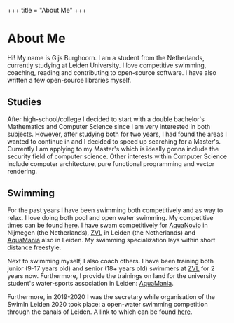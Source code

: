 +++
title = "About Me"
+++

# About Me

Hi! My name is Gijs Burghoorn. I am a student from the Netherlands, currently
studying at Leiden University. I love competitive swimming, coaching, reading
and contributing to open-source software. I have also written a few open-source
libraries myself.

## Studies

After high-school/college I decided to start with a double bachelor's
Mathematics and Computer Science since I am very interested in both subjects.
However, after studying both for two years, I had found the areas I wanted to
continue in and I decided to speed up searching for a Master's. Currently I am
applying to my Master's which is ideally gonna include the security field of
computer science. Other interests within Computer Science include computer
architecture, pure functional programming and vector rendering.

## Swimming

For the past years I have been swimming both competitively and as way to relax.
I love doing both pool and open water swimming. My competitive times can be
found [here](https://m.swimtimes.nl/nl/athlete/386908). I have swam
competitively for [AquaNovio](https://www.aquanovio.nl/) in Nijmegen (the
Netherlands), [ZVL](https://www.zvl-1886.nl/) in Leiden (the Netherlands) and
[AquaMania](http://www.aquamanialeiden.nl/) also in Leiden. My swimming
specialization lays within short distance freestyle.

Next to swimming myself, I also coach others. I have been training both junior
(9-17 years old) and senior (18+ years old) swimmers at
[ZVL](https://www.zvl-1886.nl/) for 2 years now. Furthermore, I provide the
trainings on land for the university student's water-sports association in
Leiden: [AquaMania](http://www.aquamanialeiden.nl/).

Furthermore, in 2019-2020 I was the secretary while organisation of the SwimIn
Leiden 2020 took place: a open-water swimming competition through the canals of
Leiden. A link to which can be found [here](https://www.swiminleiden.nl/).
